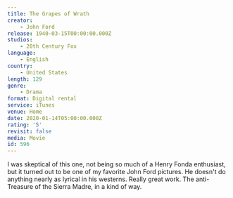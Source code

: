 ```yaml
---
title: The Grapes of Wrath
creator:
    - John Ford
release: 1940-03-15T00:00:00.000Z
studios:
    - 20th Century Fox
language:
    - English
country:
    - United States
length: 129
genre:
    - Drama
format: Digital rental
service: iTunes
venue: Home
date: 2020-01-14T05:00:00.000Z
rating: '5'
revisit: false
media: Movie
id: 596
---
```


I was skeptical of this one, not being so much of a Henry Fonda enthusiast, but it turned out to be one of my favorite John Ford pictures. He doesn't do anything nearly as lyrical in his westerns. Really great work. The anti-Treasure of the Sierra Madre, in a kind of way.
